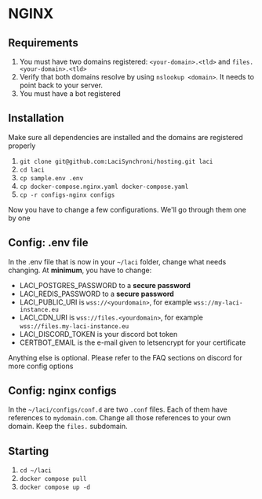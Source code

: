 # NGINX

## Requirements
1. You must have two domains registered: ``<your-domain>.<tld>``  and ``files.<your-domain>.<tld>``
2. Verify that both domains resolve by using ``nslookup <domain>``. It needs to point back to your server.
3. You must have a bot registered

## Installation
Make sure all dependencies are installed and the domains are registered properly
1. ``git clone git@github.com:LaciSynchroni/hosting.git laci``
2. ``cd laci``
3. ``cp sample.env .env``
4. ``cp docker-compose.nginx.yaml docker-compose.yaml``
5. ``cp -r configs-nginx configs``

Now you have to change a few configurations. We'll go through them one by one

## Config: .env file
In the .env file that is now in your ``~/laci`` folder, change what needs changing. At **minimum**, you have to change:

- LACI_POSTGRES_PASSWORD to a **secure password**
- LACI_REDIS_PASSWORD to a **secure password**
- LACI_PUBLIC_URI is ``wss://<yourdomain>``, for example ``wss://my-laci-instance.eu``
- LACI_CDN_URI is ``wss://files.<yourdomain>``, for example ``wss://files.my-laci-instance.eu``
- LACI_DISCORD_TOKEN is your discord bot token
- CERTBOT_EMAIL is the e-mail given to letsencrypt for your certificate

Anything else is optional. Please refer to the FAQ sections on discord for more config options

## Config: nginx configs
In the ``~/laci/configs/conf.d`` are two ``.conf`` files. Each of them have references to ``mydomain.com``. Change
all those references to your own domain. Keep the ``files.`` subdomain.

## Starting
1. ``cd ~/laci``
2. ``docker compose pull``
3. ``docker compose up -d``